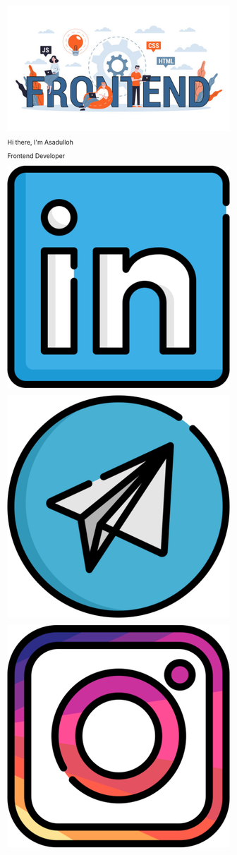 ![Header](https://github.com/Asat1llo/Asat1llo/blob/main/assets/frontend.jpg)

Hi there, I'm Asadulloh 

Frontend Developer

[![linkedin](https://github.com/Asat1llo/Asat1llo/blob/main/assets/linkedin.svg)](linkedin.com/in/asadulloh-iminjonov-b55549294)

[![telegram](https://github.com/Asat1llo/Asat1llo/blob/main/assets/telegram.svg)](@asadull9h)

[![instagram](https://github.com/Asat1llo/Asat1llo/blob/main/assets/instagram.svg)](https://instagram.com/asadulloh_iminjonov?igshid=M2RkZGJiMzhjOQ==)